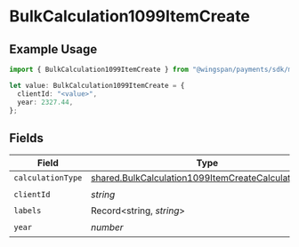 # BulkCalculation1099ItemCreate

## Example Usage

```typescript
import { BulkCalculation1099ItemCreate } from "@wingspan/payments/sdk/models/shared";

let value: BulkCalculation1099ItemCreate = {
  clientId: "<value>",
  year: 2327.44,
};
```

## Fields

| Field                                                                                                                             | Type                                                                                                                              | Required                                                                                                                          | Description                                                                                                                       |
| --------------------------------------------------------------------------------------------------------------------------------- | --------------------------------------------------------------------------------------------------------------------------------- | --------------------------------------------------------------------------------------------------------------------------------- | --------------------------------------------------------------------------------------------------------------------------------- |
| `calculationType`                                                                                                                 | [shared.BulkCalculation1099ItemCreateCalculationType](../../../sdk/models/shared/bulkcalculation1099itemcreatecalculationtype.md) | :heavy_minus_sign:                                                                                                                | N/A                                                                                                                               |
| `clientId`                                                                                                                        | *string*                                                                                                                          | :heavy_check_mark:                                                                                                                | N/A                                                                                                                               |
| `labels`                                                                                                                          | Record<string, *string*>                                                                                                          | :heavy_minus_sign:                                                                                                                | N/A                                                                                                                               |
| `year`                                                                                                                            | *number*                                                                                                                          | :heavy_check_mark:                                                                                                                | N/A                                                                                                                               |